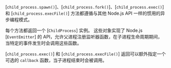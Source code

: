 
[`child_process.spawn()`]、[`child_process.fork()`]、[`child_process.exec()`] 和 [`child_process.execFile()`] 方法都遵循与其他 Node.js API 一样的惯用的异步编程模式。

每个方法都返回一个 [`ChildProcess`] 实例。
这些对象实现了 Node.js [`EventEmitter`] 的 API，允许父进程注册监听器函数，在子进程生命周期期间，当特定的事件发生时会调用这些函数。

[`child_process.exec()`] 和 [`child_process.execFile()`] 返回可以额外指定一个可选的 `callback` 函数，当子进程结束时会被调用。

